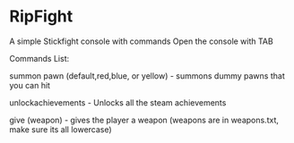 # RipFight
A simple Stickfight console with commands
Open the console with TAB


Commands List:

summon pawn (default,red,blue, or yellow) - summons dummy pawns that you can hit

unlockachievements - Unlocks all the steam achievements

give (weapon) - gives the player a weapon (weapons are in weapons.txt, make sure its all lowercase)




